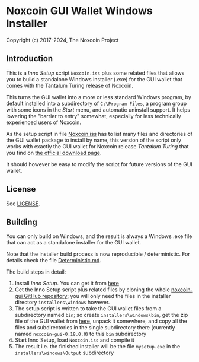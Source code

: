 # Noxcoin GUI Wallet Windows Installer #

Copyright (c) 2017-2024, The Noxcoin Project

## Introduction ##

This is a *Inno Setup* script `Noxcoin.iss` plus some related files
that allows you to build a standalone Windows installer (.exe) for
the GUI wallet that comes with the Tantalum Turing release of Noxcoin.

This turns the GUI wallet into a more or less standard Windows program,
by default installed into a subdirectory of `C:\Program Files`, a
program group with some icons in the *Start* menu, and automatic
uninstall support. It helps lowering the "barrier to entry"
somewhat, especially for less technically experienced users of
Noxcoin.

As the setup script in file [Noxcoin.iss](Noxcoin.iss) has to list many
files and directories of the GUI wallet package to install by name,
this version of the script only works with exactly the GUI wallet
for Noxcoin release *Tantalum Turing* that you find on
[the official download page](https://noxcoin.org/downloads/).

It should however be easy to modify the script for future
versions of the GUI wallet.

## License ##

See [LICENSE](LICENSE).

## Building ##

You can only build on Windows, and the result is always a
Windows .exe file that can act as a standalone installer for the
GUI wallet.

Note that the installer build process is now reproducible / deterministic. For details check the file [Deterministic.md](Deterministic.md).

The build steps in detail:

1. Install *Inno Setup*. You can get it from [here](http://www.jrsoftware.org/isdl.php)
2. Get the Inno Setup script plus related files by cloning the whole [noxcoin-gui GitHub repository](https://github.com/noxcoin-project/noxcoin-gui); you will only need the files in the installer directory `installers\windows` however.
3. The setup script is written to take the GUI wallet files from a subdirectory named `bin`; so create `installers\windows\bin`, get the zip file of the GUI wallet from [here](https://noxcoin.org/downloads/), unpack it somewhere, and copy all the files and subdirectories in the single subdirectory there (currently named `noxcoin-gui-0.18.0.0`) to this `bin` subdirectory
4. Start Inno Setup, load `Noxcoin.iss` and compile it
5. The result i.e. the finished installer will be the file `mysetup.exe` in the `installers\windows\Output` subdirectory 

